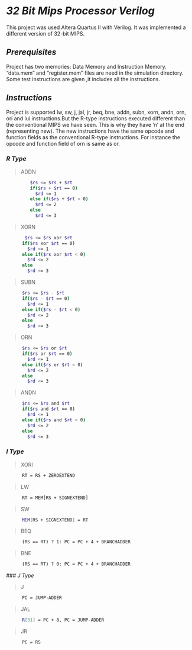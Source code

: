 # _32 Bit Mips Processor Verilog_

This project was used Altera Quartus II with Verilog. It was implemented a different version of 32-bit MIPS. 

## _Prerequisites_

Project has two memories: Data Memory and Instruction Memory. 
“data.mem” and “register.mem” files are need in the simulation directory. Some test instructions are given ,it includes all the instructions.

## _Instructions_

Project is supported lw, sw, j, jal, jr, beq, bne, addn, subn, xorn, andn, orn, ori and lui instructions.But the R-type instructions executed different than the conventional MIPS we have seen. This is why they have ‘n’ at the end (representing new). The new instructions have the same opcode and function fields as the conventional R-type instructions. For instance the opcode and function field of orn is same as or.

### _R Type_

   >ADDN
```sh
         $rs <= $rs + $rt 
         if($rs + $rt == 0) 
           $rd <= 1
         else if($rs + $rt < 0)
           $rd <= 2 
         else
           $rd <= 3
```
   >XORN

```sh
       $rs <= $rs xor $rt 
      if($rs xor $rt == 0)
        $rd <= 1
      else if($rs xor $rt < 0)
        $rd <= 2 
      else
        $rd <= 3
```   
   >SUBN

```sh
      $rs <= $rs - $rt 
      if($rs - $rt == 0) 
        $rd <= 1
      else if($rs - $rt < 0)
        $rd <= 2 
      else
        $rd <= 3
```
   >ORN

```sh
      $rs <= $rs or $rt 
      if($rs or $rt == 0)
        $rd <= 1 
      else if($rs or $rt < 0)
        $rd <= 2 
      else
        $rd <= 3
```
   >ANDN

```sh
      $rs <= $rs and $rt 
      if($rs and $rt == 0)
        $rd <= 1
      else if($rs and $rt < 0)
        $rd <= 2
      else
        $rd <= 3
```

### _I Type_

   >XORI

```sh
      RT = RS + ZEROEXTEND
```

   >LW

```sh
      RT = MEM[RS + SIGNEXTEND]
```

   >SW

```sh
      MEM[RS + SIGNEXTEND] = RT
```

   >BEQ

```sh
      (RS == RT) ? 1: PC = PC + 4 + BRANCHADDER
```

   >BNE

```sh
      (RS == RT) ? 0: PC = PC + 4 + BRANCHADDER
```

### _J Type_

   >J

```sh
      PC = JUMP-ADDER
```

   >JAL

```sh
      R[31] = PC + 8, PC = JUMP-ADDER
```

   >JR

```sh
      PC = RS
```
